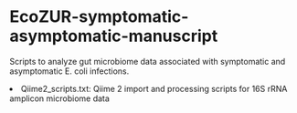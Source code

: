 # EcoZUR-symptomatic-asymptomatic-manuscript
Scripts to analyze gut microbiome data associated with symptomatic and asymptomatic E. coli infections.

<li> Qiime2_scripts.txt: Qiime 2 import and processing scripts for 16S rRNA amplicon microbiome data
